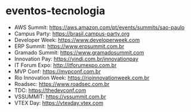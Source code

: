 # eventos-tecnologia

- AWS Summit: https://aws.amazon.com/pt/events/summits/sao-paulo
- Campus Party: https://brasil.campus-party.org
- Developer Week: https://www.developerweek.com
- ERP Summit: https://www.erpsummit.com.br
- Gramado Summit: https://www.gramadosummit.com
- Innovation Pay: https://vindi.com.br/innovationpay
- IT Forum Expo: http://itforumexpo.com.br
- MVP Conf: https://mvpconf.com.br
- Rio Innovation Week: https://rioinnovationweek.com.br
- Roadsec: https://www.roadsec.com.br
- TDC: https://thedevconf.com
- VSSUMMIT: https://vssummit.com.br
- VTEX Day: https://vtexday.vtex.com
